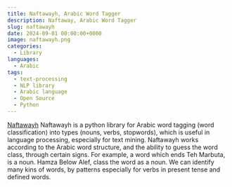 ```yaml
---
title: Naftawayh, Arabic Word Tagger
description: Naftaway, Arabic Word Tagger
slug: naftawayh
date: 2024-09-01 00:00:00+0000
image: naftawayh.png
categories:
  - Library
languages:
  - Arabic
tags:
  - text-processing
  - NLP library
  - Arabic language
  - Open Source
  - Python
---
```


[Naftawayh](https://github.com/linuxscout/naftawayh)
Naftawayh is a python library for Arabic word tagging (word classification) into types (nouns, verbs, stopwords), which is useful in language processing, especially for text mining. Naftawayh works according to the Arabic word structure, and the ability to guess the word class, through certain signs. For example, a word which ends Teh Marbuta, is a noun. Hamza Below Alef, class the word as a noun. We can identify many kins of words, by patterns especially for verbs in present tense and defined words.
